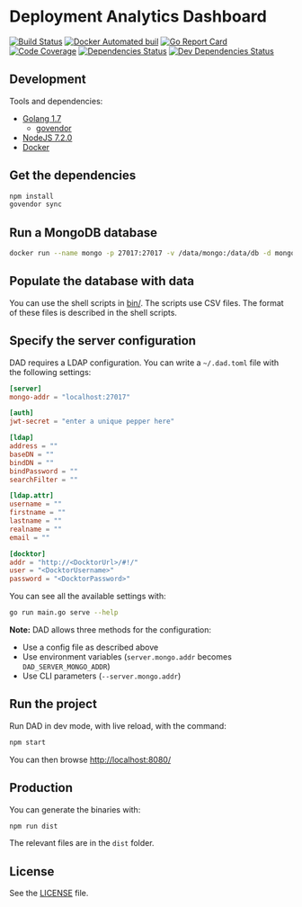 # Deployment Analytics Dashboard

[![Build Status](https://travis-ci.org/soprasteria/dad.svg?branch=master)](https://travis-ci.org/soprasteria/dad)
[![Docker Automated buil](https://img.shields.io/docker/automated/soprasteria/dad.svg)](https://hub.docker.com/r/soprasteria/dad/builds/)
[![Go Report Card](https://goreportcard.com/badge/github.com/soprasteria/dad)](https://goreportcard.com/report/github.com/soprasteria/dad)
[![Code Coverage](https://codecov.io/gh/soprasteria/dad/branch/master/graph/badge.svg)](https://codecov.io/gh/soprasteria/dad)
[![Dependencies Status](https://david-dm.org/soprasteria/dad/status.png)](https://david-dm.org/soprasteria/dad)
[![Dev Dependencies Status](https://david-dm.org/soprasteria/dad/dev-status.png)](https://david-dm.org/soprasteria/dad?type=dev)

## Development

Tools and dependencies:
* [Golang 1.7](https://golang.org/)
  * [govendor](https://github.com/kardianos/govendor)
* [NodeJS 7.2.0](https://nodejs.org/en/)
* [Docker](https://www.docker.com/)

## Get the dependencies

```sh
npm install
govendor sync
```

## Run a MongoDB database

```sh
docker run --name mongo -p 27017:27017 -v /data/mongo:/data/db -d mongo
```

## Populate the database with data

You can use the shell scripts in [bin/](./bin). The scripts use CSV files. The format of these files is described in the shell scripts.

## Specify the server configuration

DAD requires a LDAP configuration. You can write a `~/.dad.toml` file with the following settings:

```toml
[server]
mongo-addr = "localhost:27017"

[auth]
jwt-secret = "enter a unique pepper here"

[ldap]
address = ""
baseDN = ""
bindDN = ""
bindPassword = ""
searchFilter = ""

[ldap.attr]
username = ""
firstname = ""
lastname = ""
realname = ""
email = ""

[docktor]
addr = "http://<DocktorUrl>/#!/"
user = "<DocktorUsername>"
password = "<DocktorPassword>"

```

You can see all the available settings with:

```sh
go run main.go serve --help
```

**Note:** DAD allows three methods for the configuration:

* Use a config file as described above
* Use environment variables (`server.mongo.addr` becomes `DAD_SERVER_MONGO_ADDR`)
* Use CLI parameters (`--server.mongo.addr`)

## Run the project

Run DAD in dev mode, with live reload, with the command:

```sh
npm start
```

You can then browse [http://localhost:8080/](http://localhost:8080/)

## Production

You can generate the binaries with:

```sh
npm run dist
```

The relevant files are in the `dist` folder.

## License

See the [LICENSE](./LICENSE) file.

